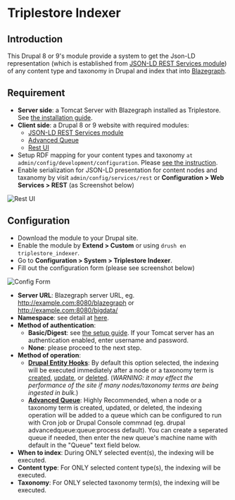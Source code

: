 # Triplestore Indexer

## Introduction

This Drupal 8 or 9's module provide a system to get the Json-LD representation (which is established from [JSON-LD REST Services module]( https://www.drupal.org/project/jsonld)) of any content type and taxonomy in Drupal and index that into [Blazegraph](https://github.com/blazegraph/database/).

## Requirement

* **Server side**: a Tomcat Server with Blazegraph installed as Triplestore. See [the installation guide](https://islandora.github.io/documentation/installation/manual/installing_fedora_syn_and_blazegraph/).
* **Client side**: a Drupal 8 or 9 website with required modules: 
   - [JSON-LD REST Services module]( https://www.drupal.org/project/jsonld)
   - [Advanced Queue](https://www.drupal.org/project/advancedqueue)
   - [Rest UI](https://www.drupal.org/project/restui)
* Setup RDF mapping for your content types and taxonomy `at admin/config/development/configuration`. Please [see the instruction](https://www.drupal.org/docs/8/modules/islandora/user-documentation/rdf-generation).
* Enable serialization for JSON-LD presentation for content nodes and taxanomy by visit `admin/config/services/rest` or **Configuration > Web Services > REST** (as Screenshot below)

![Rest UI](https://www.drupal.org/files/project-images/Screen%20Shot%202021-01-20%20at%202.54.02%20PM.png)

## Configuration

* Download the module to your Drupal site.
* Enable the module by **Extend > Custom** or using `drush en triplestore_indexer`.
* Go to **Configuration > System > Triplestore Indexer**.
* Fill out the configuration form (please see screenshot below)

![Config Form](https://www.drupal.org/files/project-images/Screen%20Shot%202021-01-19%20at%2010.24.54%20PM.png)

  - **Server URL**: Blazegraph server URL, eg. http://example.com:8080/blazegraph or http://example.com:8080/bigdata/
  - **Namespace**: see detail at [here](wiki.blazegraph.com/wiki/index.php/GettingStarted#So_how_do_I_put_the_database_in_triple_store_versus_quad_store_mode.3F).
  - **Method of authentication**:
    + **Basic/Digest**: see [the setup guide](http://www.mtitek.com/tutorials/samples/tomcat-digest-auth.php). If your Tomcat server has an authentication enabled, enter username and password.
    + **None**: please proceed to the next step.
  - **Method of operation**:
    + **[Drupal Entity Hooks](https://api.drupal.org/api/drupal/core%21core.api.php/group/hooks/9.0.x)**: By default this option selected, the indexing will be executed immediately after a node or a taxonomy term is [created](https://api.drupal.org/api/drupal/core%21lib%21Drupal%21Core%21Entity%21entity.api.php/function/hook_entity_insert/9.0.x), [update](https://api.drupal.org/api/drupal/core%21lib%21Drupal%21Core%21Entity%21entity.api.php/function/hook_entity_update/9.0.x), or [deleted](https://api.drupal.org/api/drupal/core%21lib%21Drupal%21Core%21Entity%21entity.api.php/function/hook_entity_delete/9.0.x). (*WARNING: it may effect the performance of the site if many nodes/taxonomy terms are being ingested in bulk.*)
    + **[Advanced Queue](https://www.drupal.org/project/advancedqueue)**: Highly Recommended, when a node or a taxonomy term is created, updated, or deleted, the indexing operation will be added to a queue which can be configured to run with Cron job or Drupal Console commnad (eg. drupal advancedqueue:queue:process default). You can create a seperated queue if needed, then enter the new queue's machine name with default in the "Queue" text field below.
  - **When to index**: During ONLY selected event(s), the indexing will be executed.
  - **Content type**: For ONLY selected content type(s), the indexing will be executed.
  - **Taxonomy**: For ONLY selected taxonomy term(s), the indexing will be executed.
